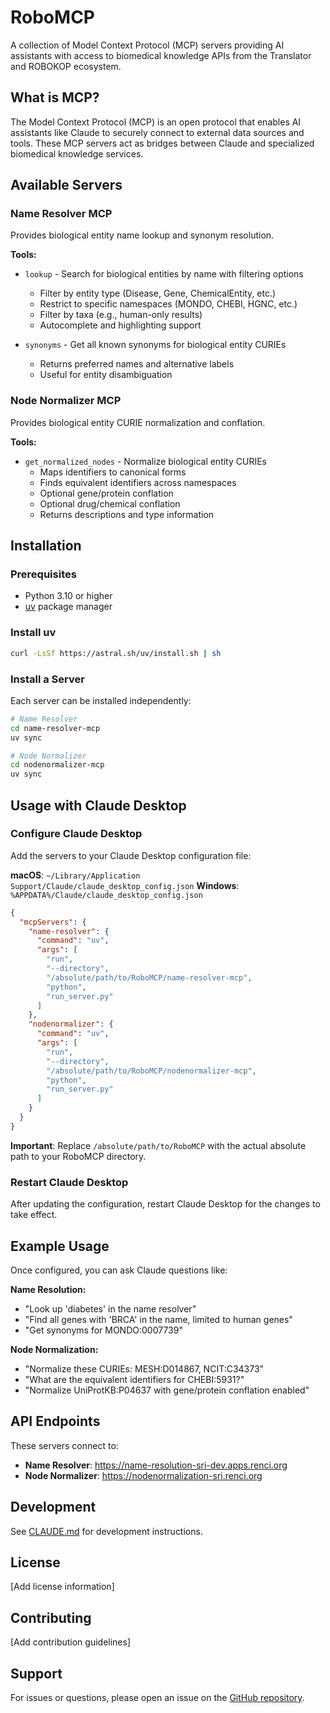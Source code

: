 # RoboMCP

A collection of Model Context Protocol (MCP) servers providing AI assistants with access to biomedical knowledge APIs from the Translator and ROBOKOP ecosystem.

## What is MCP?

The Model Context Protocol (MCP) is an open protocol that enables AI assistants like Claude to securely connect to external data sources and tools. These MCP servers act as bridges between Claude and specialized biomedical knowledge services.

## Available Servers

### Name Resolver MCP
Provides biological entity name lookup and synonym resolution.

**Tools:**
- `lookup` - Search for biological entities by name with filtering options
  - Filter by entity type (Disease, Gene, ChemicalEntity, etc.)
  - Restrict to specific namespaces (MONDO, CHEBI, HGNC, etc.)
  - Filter by taxa (e.g., human-only results)
  - Autocomplete and highlighting support

- `synonyms` - Get all known synonyms for biological entity CURIEs
  - Returns preferred names and alternative labels
  - Useful for entity disambiguation

### Node Normalizer MCP
Provides biological entity CURIE normalization and conflation.

**Tools:**
- `get_normalized_nodes` - Normalize biological entity CURIEs
  - Maps identifiers to canonical forms
  - Finds equivalent identifiers across namespaces
  - Optional gene/protein conflation
  - Optional drug/chemical conflation
  - Returns descriptions and type information

## Installation

### Prerequisites
- Python 3.10 or higher
- [uv](https://github.com/astral-sh/uv) package manager

### Install uv
```bash
curl -LsSf https://astral.sh/uv/install.sh | sh
```

### Install a Server

Each server can be installed independently:

```bash
# Name Resolver
cd name-resolver-mcp
uv sync

# Node Normalizer
cd nodenormalizer-mcp
uv sync
```

## Usage with Claude Desktop

### Configure Claude Desktop

Add the servers to your Claude Desktop configuration file:

**macOS**: `~/Library/Application Support/Claude/claude_desktop_config.json`
**Windows**: `%APPDATA%/Claude/claude_desktop_config.json`

```json
{
  "mcpServers": {
    "name-resolver": {
      "command": "uv",
      "args": [
        "run",
        "--directory",
        "/absolute/path/to/RoboMCP/name-resolver-mcp",
        "python",
        "run_server.py"
      ]
    },
    "nodenormalizer": {
      "command": "uv",
      "args": [
        "run",
        "--directory",
        "/absolute/path/to/RoboMCP/nodenormalizer-mcp",
        "python",
        "run_server.py"
      ]
    }
  }
}
```

**Important**: Replace `/absolute/path/to/RoboMCP` with the actual absolute path to your RoboMCP directory.

### Restart Claude Desktop

After updating the configuration, restart Claude Desktop for the changes to take effect.

## Example Usage

Once configured, you can ask Claude questions like:

**Name Resolution:**
- "Look up 'diabetes' in the name resolver"
- "Find all genes with 'BRCA' in the name, limited to human genes"
- "Get synonyms for MONDO:0007739"

**Node Normalization:**
- "Normalize these CURIEs: MESH:D014867, NCIT:C34373"
- "What are the equivalent identifiers for CHEBI:5931?"
- "Normalize UniProtKB:P04637 with gene/protein conflation enabled"

## API Endpoints

These servers connect to:
- **Name Resolver**: https://name-resolution-sri-dev.apps.renci.org
- **Node Normalizer**: https://nodenormalization-sri.renci.org

## Development

See [CLAUDE.md](CLAUDE.md) for development instructions.

## License

[Add license information]

## Contributing

[Add contribution guidelines]

## Support

For issues or questions, please open an issue on the [GitHub repository](https://github.com/cbizon/RoboMCP).
